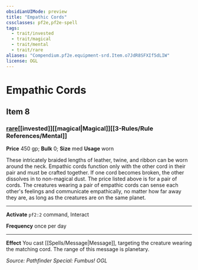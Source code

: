 ```yaml
---
obsidianUIMode: preview
title: "Empathic Cords"
cssclasses: pf2e,pf2e-spell
tags:
  - trait/invested
  - trait/magical
  - trait/mental
  - trait/rare
aliases: "Compendium.pf2e.equipment-srd.Item.o7JdR8SFXIf5dLIW"
license: OGL
---
```

# Empathic Cords
## Item 8
### [rare](rare.md "Rare Rarity Trait")[[invested]][[magical|Magical]][[3-Rules/Rule References/Mental]]


**Price** 450 gp; 
**Bulk** 0; **Size** med
**Usage** worn

These intricately braided lengths of leather, twine, and ribbon can be worn around the neck. Empathic cords function only with the other cord in their pair and must be crafted together. If one cord becomes broken, the other dissolves in to non-magical dust. The price listed above is for a pair of cords. The creatures wearing a pair of empathic cords can sense each other's feelings and communicate empathically, no matter how far away they are, as long as the creatures are on the same planet.

* * *

**Activate** `pf2:2` command, Interact

**Frequency** once per day

* * *

**Effect** You cast [[Spells/Message|Message]], targeting the creature wearing the matching cord. The range of this message is planetary.

*Source: Pathfinder Special: Fumbus!*
*OGL*